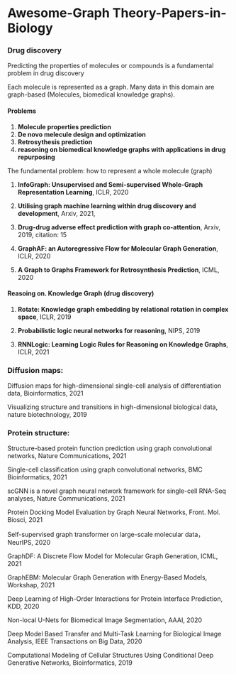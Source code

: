 # Awesome-Graph Theory-Papers-in-Biology


### Drug discovery

Predicting the properties of molecules or compounds is a fundamental problem in drug discovery

Each molecule is represented as a graph. Many data in this domain are graph-based (Molecules, biomedical knowledge graphs).

#### Problems

1. **Molecule properties prediction**
2. **De novo melecule design and optimization**
3. **Retrosythesis prediction**
4. **reasoning on biomedical knowledge graphs with applications in drug repurposing**


The fundamental problem: how to represent a whole molecule (graph)

1. **InfoGraph: Unsupervised and Semi-supervised
Whole-Graph Representation Learning**, ICLR, 2020

1. **Utilising graph machine learning within drug discovery and development**, Arxiv, 2021, 

1. **Drug-drug adverse effect prediction with graph co-attention**, Arxiv, 2019, citation: 15

1. **GraphAF: an Autoregressive Flow for Molecular Graph Generation**, ICLR, 2020

1. **A Graph to Graphs Framework for
Retrosynthesis Prediction**, ICML, 2020

#### Reasoing on. Knowledge Graph (drug discovery)

1. **Rotate: Knowledge graph embedding by relational
rotation in complex space**, ICLR, 2019

1. **Probabilistic logic neural networks for reasoning**, NIPS, 2019

1. **RNNLogic: Learning Logic Rules
for Reasoning on Knowledge Graphs**, ICLR, 2021



### Diffusion maps:

Diffusion maps for high-dimensional single-cell analysis of differentiation data, Bioinformatics, 2021

Visualizing structure and transitions in high-dimensional biological data,  nature biotechnology, 2019


### Protein structure:

Structure-based protein function prediction using graph convolutional networks, Nature Communications, 2021

Single-cell classification using graph convolutional networks, BMC Bioinformatics, 2021

scGNN is a novel graph neural network framework for single-cell RNA-Seq analyses, Nature Communications, 2021

Protein Docking Model Evaluation by Graph Neural Networks, Front. Mol. Biosci, 2021

Self-supervised graph transformer on large-scale molecular data， NeurIPS, 2020

GraphDF: A Discrete Flow Model for Molecular Graph Generation, ICML, 2021

GraphEBM: Molecular Graph Generation with Energy-Based Models, Workshap, 2021

Deep Learning of High-Order Interactions for Protein Interface Prediction, KDD, 2020

Non-local U-Nets for Biomedical Image Segmentation, AAAI, 2020

Deep Model Based Transfer and Multi-Task Learning for Biological Image Analysis, IEEE Transactions on Big Data, 2020

Computational Modeling of Cellular Structures Using Conditional Deep Generative Networks, Bioinformatics, 2019

